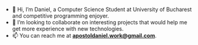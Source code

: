 - 👋 Hi, I’m Daniel, a Computer Science Student at University of Bucharest and competitive programming enjoyer.
- 💞️ I’m looking to collaborate on interesting projects that would help me get more experience with new technologies.
- 📫 You can reach me at **apostoldaniel.work@gmail.com**.

<!---
apostoldaniel854/apostoldaniel854 is a ✨ special ✨ repository because its `README.md` (this file) appears on your GitHub profile.
You can click the Preview link to take a look at your changes.
--->
